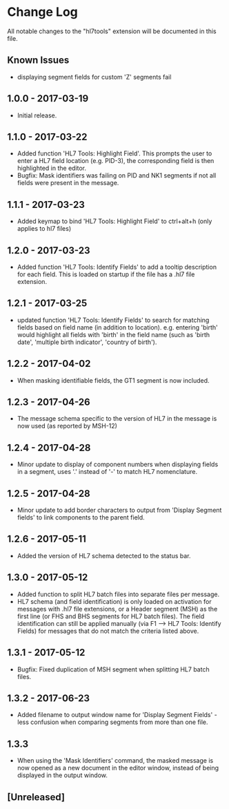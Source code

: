 # Change Log
All notable changes to the "hl7tools" extension will be documented in this file.

## Known Issues
* displaying segment fields for custom 'Z' segments fail

## 1.0.0 - 2017-03-19
* Initial release.

## 1.1.0 - 2017-03-22
* Added function 'HL7 Tools: Highlight Field'. This prompts the user to enter a HL7 field location (e.g. PID-3), the corresponding field is then highlighted in the editor.
* Bugfix: Mask identifiers was failing on PID and NK1 segments if not all fields were present in the message.
## 1.1.1 - 2017-03-23
* Added keymap to bind 'HL7 Tools: Highlight Field' to ctrl+alt+h (only applies to hl7 files)
## 1.2.0 - 2017-03-23
* Added function 'HL7 Tools: Identify Fields' to add a tooltip description for each field. This is loaded on startup if the file has a .hl7 file extension.
## 1.2.1 - 2017-03-25
* updated function 'HL7 Tools: Identify Fields' to search for matching fields based on field name (in addition to location). e.g. entering 'birth' would highlight all fields with 'birth' in the field name  (such as 'birth date', 'multiple birth indicator', 'country of birth').
## 1.2.2 - 2017-04-02
* When masking identifiable fields, the GT1 segment is now included.
## 1.2.3 - 2017-04-26
* The message schema specific to the version of HL7 in the message is now used (as reported by MSH-12)
## 1.2.4 - 2017-04-28
* Minor update to display of component numbers when displaying fields in a segment, uses '.' instead of '-' to match HL7 nomenclature.
## 1.2.5 - 2017-04-28
* Minor update to add border characters to output from 'Display Segment fields' to link components to the parent field.
## 1.2.6 - 2017-05-11
* Added the version of HL7 schema detected to the status bar.
## 1.3.0 - 2017-05-12
* Added function to split HL7 batch files into separate files per message.
* HL7 schema (and field identification) is only loaded on activation for messages with .hl7 file extensions, or a Header segment (MSH) as the first line (or FHS and BHS segments for HL7 batch files). The field identification can still be applied manually (via F1 --> HL7 Tools: Identify Fields) for messages that do not match the criteria listed above.
## 1.3.1 - 2017-05-12
* Bugfix: Fixed duplication of MSH segment when splitting HL7 batch files.
## 1.3.2 - 2017-06-23
* Added filename to output window name for 'Display Segment Fields' - less confusion when comparing segments from more than one file. 
## 1.3.3
* When using the 'Mask Identifiers' command, the masked message is now opened as a new document in the editor window, instead of being displayed in the output window.  

## [Unreleased]
